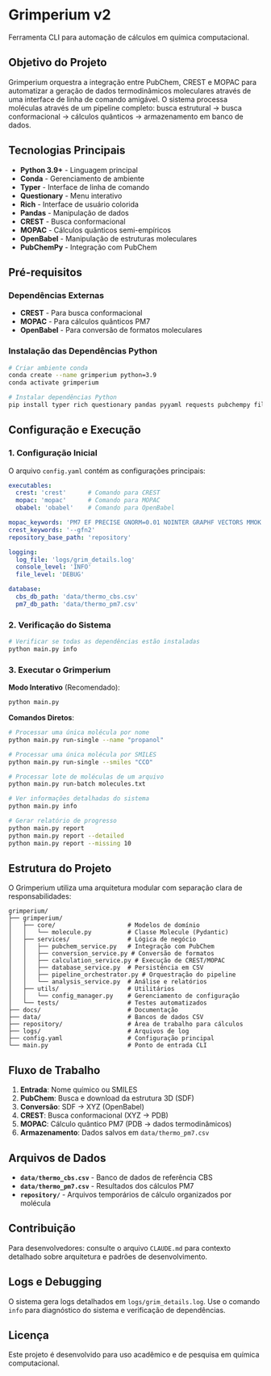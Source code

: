 # Grimperium v2

Ferramenta CLI para automação de cálculos em química computacional.

## Objetivo do Projeto

Grimperium orquestra a integração entre PubChem, CREST e MOPAC para automatizar a geração de dados termodinâmicos moleculares através de uma interface de linha de comando amigável. O sistema processa moléculas através de um pipeline completo: busca estrutural → busca conformacional → cálculos quânticos → armazenamento em banco de dados.

## Tecnologias Principais

- **Python 3.9+** - Linguagem principal
- **Conda** - Gerenciamento de ambiente
- **Typer** - Interface de linha de comando
- **Questionary** - Menu interativo
- **Rich** - Interface de usuário colorida
- **Pandas** - Manipulação de dados
- **CREST** - Busca conformacional
- **MOPAC** - Cálculos quânticos semi-empíricos
- **OpenBabel** - Manipulação de estruturas moleculares
- **PubChemPy** - Integração com PubChem

## Pré-requisitos

### Dependências Externas
- **CREST** - Para busca conformacional
- **MOPAC** - Para cálculos quânticos PM7
- **OpenBabel** - Para conversão de formatos moleculares

### Instalação das Dependências Python
```bash
# Criar ambiente conda
conda create --name grimperium python=3.9
conda activate grimperium

# Instalar dependências Python
pip install typer rich questionary pandas pyyaml requests pubchempy filelock pydantic
```

## Configuração e Execução

### 1. Configuração Inicial
O arquivo `config.yaml` contém as configurações principais:
```yaml
executables:
  crest: 'crest'      # Comando para CREST
  mopac: 'mopac'      # Comando para MOPAC
  obabel: 'obabel'    # Comando para OpenBabel

mopac_keywords: 'PM7 EF PRECISE GNORM=0.01 NOINTER GRAPHF VECTORS MMOK CYCLES=20000'
crest_keywords: '--gfn2'
repository_base_path: 'repository'

logging:
  log_file: 'logs/grim_details.log'
  console_level: 'INFO'
  file_level: 'DEBUG'

database:
  cbs_db_path: 'data/thermo_cbs.csv'
  pm7_db_path: 'data/thermo_pm7.csv'
```

### 2. Verificação do Sistema
```bash
# Verificar se todas as dependências estão instaladas
python main.py info
```

### 3. Executar o Grimperium

**Modo Interativo** (Recomendado):
```bash
python main.py
```

**Comandos Diretos**:
```bash
# Processar uma única molécula por nome
python main.py run-single --name "propanol"

# Processar uma única molécula por SMILES
python main.py run-single --smiles "CCO"

# Processar lote de moléculas de um arquivo
python main.py run-batch molecules.txt

# Ver informações detalhadas do sistema
python main.py info

# Gerar relatório de progresso
python main.py report
python main.py report --detailed
python main.py report --missing 10
```

## Estrutura do Projeto

O Grimperium utiliza uma arquitetura modular com separação clara de responsabilidades:

```
grimperium/
├── grimperium/
│   ├── core/                    # Modelos de domínio
│   │   └── molecule.py          # Classe Molecule (Pydantic)
│   ├── services/                # Lógica de negócio
│   │   ├── pubchem_service.py   # Integração com PubChem
│   │   ├── conversion_service.py # Conversão de formatos
│   │   ├── calculation_service.py # Execução de CREST/MOPAC
│   │   ├── database_service.py  # Persistência em CSV
│   │   ├── pipeline_orchestrator.py # Orquestração do pipeline
│   │   └── analysis_service.py  # Análise e relatórios
│   ├── utils/                   # Utilitários
│   │   └── config_manager.py    # Gerenciamento de configuração
│   └── tests/                   # Testes automatizados
├── docs/                        # Documentação
├── data/                        # Bancos de dados CSV
├── repository/                  # Área de trabalho para cálculos
├── logs/                        # Arquivos de log
├── config.yaml                  # Configuração principal
└── main.py                      # Ponto de entrada CLI
```

## Fluxo de Trabalho

1. **Entrada**: Nome químico ou SMILES
2. **PubChem**: Busca e download da estrutura 3D (SDF)
3. **Conversão**: SDF → XYZ (OpenBabel)
4. **CREST**: Busca conformacional (XYZ → PDB)
5. **MOPAC**: Cálculo quântico PM7 (PDB → dados termodinâmicos)
6. **Armazenamento**: Dados salvos em `data/thermo_pm7.csv`

## Arquivos de Dados

- **`data/thermo_cbs.csv`** - Banco de dados de referência CBS
- **`data/thermo_pm7.csv`** - Resultados dos cálculos PM7
- **`repository/`** - Arquivos temporários de cálculo organizados por molécula

## Contribuição

Para desenvolvedores: consulte o arquivo `CLAUDE.md` para contexto detalhado sobre arquitetura e padrões de desenvolvimento.

## Logs e Debugging

O sistema gera logs detalhados em `logs/grim_details.log`. Use o comando `info` para diagnóstico do sistema e verificação de dependências.

## Licença

Este projeto é desenvolvido para uso acadêmico e de pesquisa em química computacional.
